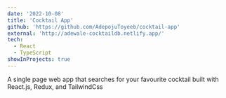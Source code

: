 ```yaml
---
date: '2022-10-08'
title: 'Cocktail App'
github: 'https://github.com/AdepojuToyeeb/cocktail-app'
external: 'http://adewale-cocktaildb.netlify.app/'
tech:
  - React
  - TypeScript
showInProjects: true
---
```


A single page web app that searches for your favourite cocktail built with React.js, Redux, and TailwindCss

